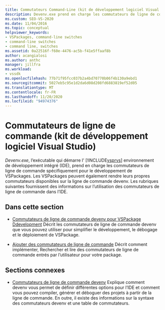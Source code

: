 ```yaml
---
title: Commutateurs Command-Line (kit de développement logiciel Visual Studio) | Microsoft Docs
description: Devenv.exe prend en charge les commutateurs de ligne de commande spécifiquement pour le développement de VSPackages. Utilisez les Articles de cette section pour en savoir plus sur les commutateurs de ligne de commande.
ms.custom: SEO-VS-2020
ms.date: 11/04/2016
ms.topic: conceptual
helpviewer_keywords:
- VSPackages, command-line switches
- command-line switches
- command line, switches
ms.assetid: 0a22516f-f60e-4476-ac5b-f41e5ffaaf8b
author: acangialosi
ms.author: anthc
manager: jillfra
ms.workload:
- vssdk
ms.openlocfilehash: 77b71f95fcc037b2a4bd70770b06f4b130a9ebd1
ms.sourcegitcommit: 5027eb5c95e1d2da6d08d208fd6883819ef52d05
ms.translationtype: MT
ms.contentlocale: fr-FR
ms.lasthandoff: 11/20/2020
ms.locfileid: "94974376"
---
```

# <a name="command-line-switches-visual-studio-sdk"></a>Commutateurs de ligne de commande (kit de développement logiciel Visual Studio)
*Devenv.exe*, l’exécutable qui démarre l' [!INCLUDE[vsprvs](../code-quality/includes/vsprvs_md.md)] environnement de développement intégré (IDE), prend en charge les commutateurs de ligne de commande spécifiquement pour le développement de VSPackages. Les VSPackages peuvent également rendre leurs propres commutateurs disponibles sur la ligne de commande devenv. Les rubriques suivantes fournissent des informations sur l’utilisation des commutateurs de ligne de commande dans l’IDE.

## <a name="in-this-section"></a>Dans cette section
- [Commutateurs de ligne de commande devenv pour VSPackage Ddevelopment](../extensibility/devenv-command-line-switches-for-vspackage-development.md) Décrit les commutateurs de ligne de commande devenv que vous pouvez utiliser pour simplifier le développement, le débogage et le déploiement de VSPackage.

- [Ajouter des commutateurs de ligne de commande](../extensibility/adding-command-line-switches.md) Décrit comment implémenter, Rechercher et lire des commutateurs de ligne de commande entrés par l’utilisateur pour votre package.

## <a name="related-sections"></a>Sections connexes
- [Commutateurs de ligne de commande devenv](../ide/reference/devenv-command-line-switches.md) Explique comment devenv vous permet de définir différentes options pour l’IDE et comment vous pouvez compiler, générer et déboguer des projets à partir de la ligne de commande. En outre, il existe des informations sur la syntaxe des commutateurs devenv et une table de commutateurs.
